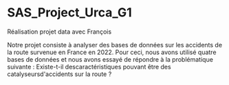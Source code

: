 # SAS_Project_Urca_G1
Réalisation projet data avec François

Notre projet consiste à analyser des bases de données sur les accidents de la route survenue en France en 2022. Pour ceci, nous avons utilisé quatre bases de données et nous avons essayé de répondre à la problématique suivante : Existe-t-il descaractéristiques pouvant être des catalyseursd'accidents sur la route ?
